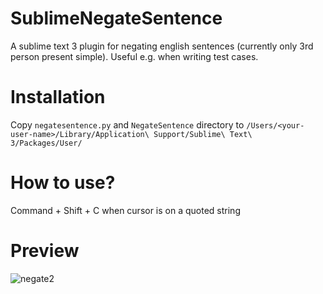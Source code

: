 # SublimeNegateSentence
A sublime text 3 plugin for negating english sentences (currently only 3rd person present simple). Useful e.g. when writing test cases.

# Installation
Copy `negatesentence.py` and `NegateSentence` directory to `/Users/<your-user-name>/Library/Application\ Support/Sublime\ Text\ 3/Packages/User/`

# How to use?
Command + Shift + C when cursor is on a quoted string

# Preview
![negate2](https://user-images.githubusercontent.com/5732023/31322033-a75066ea-ac8f-11e7-83ca-da47313a800f.gif)
